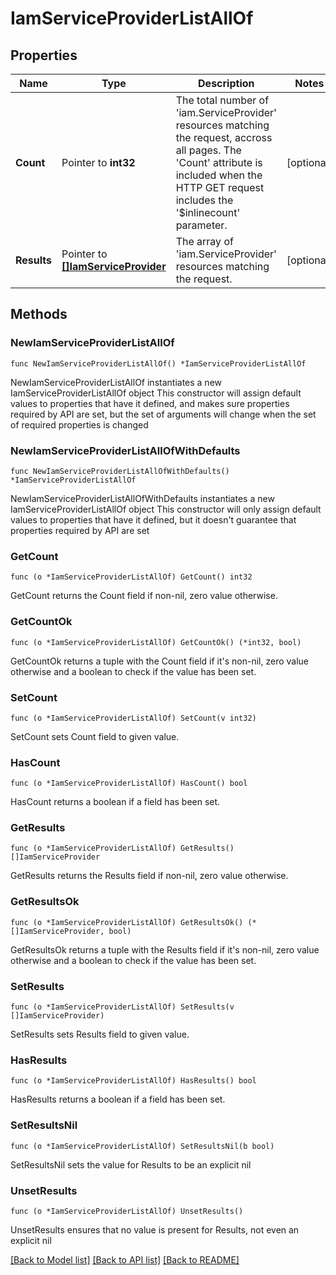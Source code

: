 # IamServiceProviderListAllOf

## Properties

Name | Type | Description | Notes
------------ | ------------- | ------------- | -------------
**Count** | Pointer to **int32** | The total number of &#39;iam.ServiceProvider&#39; resources matching the request, accross all pages. The &#39;Count&#39; attribute is included when the HTTP GET request includes the &#39;$inlinecount&#39; parameter. | [optional] 
**Results** | Pointer to [**[]IamServiceProvider**](iam.ServiceProvider.md) | The array of &#39;iam.ServiceProvider&#39; resources matching the request. | [optional] 

## Methods

### NewIamServiceProviderListAllOf

`func NewIamServiceProviderListAllOf() *IamServiceProviderListAllOf`

NewIamServiceProviderListAllOf instantiates a new IamServiceProviderListAllOf object
This constructor will assign default values to properties that have it defined,
and makes sure properties required by API are set, but the set of arguments
will change when the set of required properties is changed

### NewIamServiceProviderListAllOfWithDefaults

`func NewIamServiceProviderListAllOfWithDefaults() *IamServiceProviderListAllOf`

NewIamServiceProviderListAllOfWithDefaults instantiates a new IamServiceProviderListAllOf object
This constructor will only assign default values to properties that have it defined,
but it doesn't guarantee that properties required by API are set

### GetCount

`func (o *IamServiceProviderListAllOf) GetCount() int32`

GetCount returns the Count field if non-nil, zero value otherwise.

### GetCountOk

`func (o *IamServiceProviderListAllOf) GetCountOk() (*int32, bool)`

GetCountOk returns a tuple with the Count field if it's non-nil, zero value otherwise
and a boolean to check if the value has been set.

### SetCount

`func (o *IamServiceProviderListAllOf) SetCount(v int32)`

SetCount sets Count field to given value.

### HasCount

`func (o *IamServiceProviderListAllOf) HasCount() bool`

HasCount returns a boolean if a field has been set.

### GetResults

`func (o *IamServiceProviderListAllOf) GetResults() []IamServiceProvider`

GetResults returns the Results field if non-nil, zero value otherwise.

### GetResultsOk

`func (o *IamServiceProviderListAllOf) GetResultsOk() (*[]IamServiceProvider, bool)`

GetResultsOk returns a tuple with the Results field if it's non-nil, zero value otherwise
and a boolean to check if the value has been set.

### SetResults

`func (o *IamServiceProviderListAllOf) SetResults(v []IamServiceProvider)`

SetResults sets Results field to given value.

### HasResults

`func (o *IamServiceProviderListAllOf) HasResults() bool`

HasResults returns a boolean if a field has been set.

### SetResultsNil

`func (o *IamServiceProviderListAllOf) SetResultsNil(b bool)`

 SetResultsNil sets the value for Results to be an explicit nil

### UnsetResults
`func (o *IamServiceProviderListAllOf) UnsetResults()`

UnsetResults ensures that no value is present for Results, not even an explicit nil

[[Back to Model list]](../README.md#documentation-for-models) [[Back to API list]](../README.md#documentation-for-api-endpoints) [[Back to README]](../README.md)


